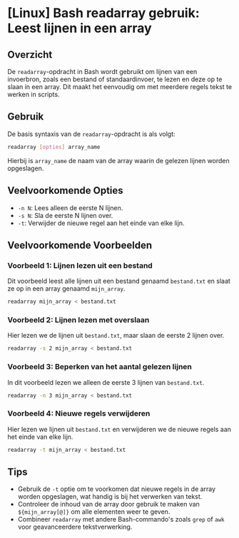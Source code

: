 # [Linux] Bash readarray gebruik: Leest lijnen in een array

## Overzicht
De `readarray`-opdracht in Bash wordt gebruikt om lijnen van een invoerbron, zoals een bestand of standaardinvoer, te lezen en deze op te slaan in een array. Dit maakt het eenvoudig om met meerdere regels tekst te werken in scripts.

## Gebruik
De basis syntaxis van de `readarray`-opdracht is als volgt:

```bash
readarray [opties] array_name
```

Hierbij is `array_name` de naam van de array waarin de gelezen lijnen worden opgeslagen.

## Veelvoorkomende Opties
- `-n N`: Lees alleen de eerste N lijnen.
- `-s N`: Sla de eerste N lijnen over.
- `-t`: Verwijder de nieuwe regel aan het einde van elke lijn.

## Veelvoorkomende Voorbeelden

### Voorbeeld 1: Lijnen lezen uit een bestand
Dit voorbeeld leest alle lijnen uit een bestand genaamd `bestand.txt` en slaat ze op in een array genaamd `mijn_array`.

```bash
readarray mijn_array < bestand.txt
```

### Voorbeeld 2: Lijnen lezen met overslaan
Hier lezen we de lijnen uit `bestand.txt`, maar slaan de eerste 2 lijnen over.

```bash
readarray -s 2 mijn_array < bestand.txt
```

### Voorbeeld 3: Beperken van het aantal gelezen lijnen
In dit voorbeeld lezen we alleen de eerste 3 lijnen van `bestand.txt`.

```bash
readarray -n 3 mijn_array < bestand.txt
```

### Voorbeeld 4: Nieuwe regels verwijderen
Hier lezen we lijnen uit `bestand.txt` en verwijderen we de nieuwe regels aan het einde van elke lijn.

```bash
readarray -t mijn_array < bestand.txt
```

## Tips
- Gebruik de `-t` optie om te voorkomen dat nieuwe regels in de array worden opgeslagen, wat handig is bij het verwerken van tekst.
- Controleer de inhoud van de array door gebruik te maken van `${mijn_array[@]}` om alle elementen weer te geven.
- Combineer `readarray` met andere Bash-commando's zoals `grep` of `awk` voor geavanceerdere tekstverwerking.